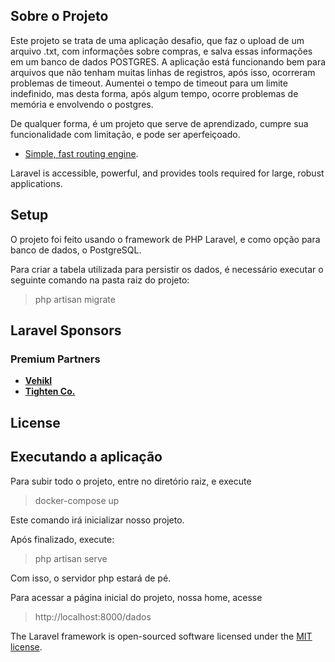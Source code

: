 ## Sobre o Projeto

Este projeto se trata de uma aplicação desafio, que faz o upload de um arquivo .txt, com informações sobre compras, e salva essas informações em um banco de dados POSTGRES. A aplicação está funcionando bem para arquivos que não tenham muitas linhas de registros, após isso, ocorreram problemas de timeout. Aumentei o tempo de timeout para um limite indefinido, mas desta forma, após algum tempo, ocorre problemas de memória e envolvendo o postgres.

De qualquer forma, é um projeto que serve de aprendizado, cumpre sua funcionalidade com limitação, e pode ser aperfeiçoado.

- [Simple, fast routing engine](https://laravel.com/docs/routing).

Laravel is accessible, powerful, and provides tools required for large, robust applications.

## Setup

O projeto foi feito usando o framework de PHP Laravel, e como opção para banco de dados, o PostgreSQL.

Para criar a tabela utilizada para persistir os dados, é necessário executar o seguinte comando na pasta raiz do projeto:

> php artisan migrate

## Laravel Sponsors


### Premium Partners

- **[Vehikl](https://vehikl.com/)**
- **[Tighten Co.](https://tighten.co)**

## License

## Executando a aplicação

Para subir todo o projeto, entre no diretório raiz, e execute

> docker-compose up

Este comando irá inicializar nosso projeto. 

Após finalizado, execute:

> php artisan serve

Com isso, o servidor php estará de pé.

Para acessar a página inicial do projeto, nossa home, acesse 

> http://localhost:8000/dados

The Laravel framework is open-sourced software licensed under the [MIT license](https://opensource.org/licenses/MIT).
